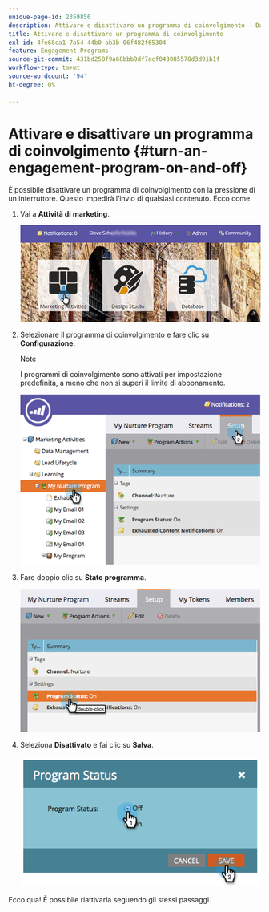 ```yaml
---
unique-page-id: 2359856
description: Attivare e disattivare un programma di coinvolgimento - Documentazione di Marketo - Documentazione del prodotto
title: Attivare e disattivare un programma di coinvolgimento
exl-id: 4fe68ca1-7a54-44b0-ab3b-06f482f65304
feature: Engagement Programs
source-git-commit: 431bd258f9a68bbb9df7acf043085578d3d91b1f
workflow-type: tm+mt
source-wordcount: '94'
ht-degree: 0%

---
```


# Attivare e disattivare un programma di coinvolgimento {#turn-an-engagement-program-on-and-off}

È possibile disattivare un programma di coinvolgimento con la pressione di un interruttore. Questo impedirà l’invio di qualsiasi contenuto. Ecco come.

1. Vai a **Attività di marketing**.

   ![](assets/login-marketing-activities.png)

1. Selezionare il programma di coinvolgimento e fare clic su **Configurazione**.

   >[!NOTE]
   >
   >I programmi di coinvolgimento sono attivati per impostazione predefinita, a meno che non si superi il limite di abbonamento.

   ![](assets/image2014-9-15-17-3a14-3a56.png)

1. Fare doppio clic su **Stato programma**.

   ![](assets/image2014-9-15-17-3a14-3a59.png)

1. Seleziona **Disattivato** e fai clic su **Salva**.

   ![](assets/image2014-9-15-17-3a15-3a2.png)

Ecco qua! È possibile riattivarla seguendo gli stessi passaggi.

